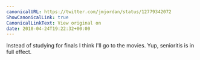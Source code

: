 ```yaml
---
canonicalURL: https://twitter.com/jmjordan/status/12779342072
ShowCanonicalLink: true
CanonicalLinkText: View original on
date: 2010-04-24T19:22:32+00:00
---
```

Instead of studying for finals I think I'll go to the movies. Yup, senioritis is in full effect.